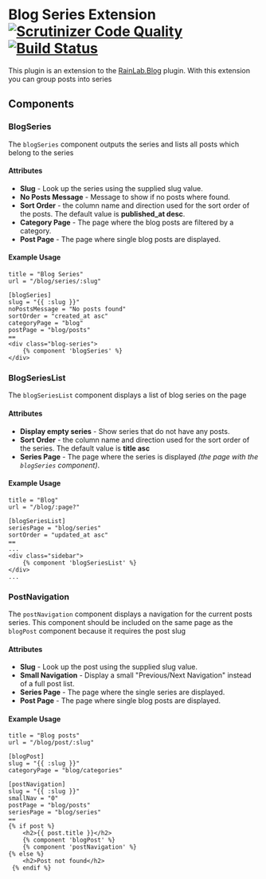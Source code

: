 # Blog Series Extension [![Scrutinizer Code Quality](https://scrutinizer-ci.com/g/PascalKleindienst/october-blogseries-extension/badges/quality-score.png?b=master)](https://scrutinizer-ci.com/g/PascalKleindienst/october-blogseries-extension/?branch=master) [![Build Status](https://scrutinizer-ci.com/g/PascalKleindienst/october-blogseries-extension/badges/build.png?b=master)](https://scrutinizer-ci.com/g/PascalKleindienst/october-blogseries-extension/build-status/master)
This plugin is an extension to the [RainLab.Blog](https://github.com/rainlab/blog-plugin) plugin. With this extension you can group posts into series

## Components
### BlogSeries
The `blogSeries` component outputs the series and lists all posts which belong to the series

#### Attributes
- **Slug** - Look up the series using the supplied slug value.
- **No Posts Message** - Message to show if no posts where found.
- **Sort Order** - the column name and direction used for the sort order of the posts. The default value is **published_at desc**.
- **Category Page** - The page where the blog posts are filtered by a category.
- **Post Page** - The page where single blog posts are displayed.

#### Example Usage
```
title = "Blog Series"
url = "/blog/series/:slug"

[blogSeries]
slug = "{{ :slug }}"
noPostsMessage = "No posts found"
sortOrder = "created_at asc"
categoryPage = "blog"
postPage = "blog/posts"
==
<div class="blog-series">
    {% component 'blogSeries' %}
</div>
```

### BlogSeriesList
The `blogSeriesList` component displays a list of blog series on the page

#### Attributes
- **Display empty series** - Show series that do not have any posts.
- **Sort Order** - the column name and direction used for the sort order of the series. The default value is **title asc**
- **Series Page** - The page where the series is displayed *(the page with the `blogSeries` component)*.

#### Example Usage
```
title = "Blog"
url = "/blog/:page?"

[blogSeriesList]
seriesPage = "blog/series"
sortOrder = "updated_at asc"
==
...
<div class="sidebar">
    {% component 'blogSeriesList' %}
</div>
...
```

### PostNavigation
The `postNavigation` component displays a navigation for the current posts series. This component should be included on the same page
as the `blogPost` component because it requires the post slug

#### Attributes
- **Slug** - Look up the post using the supplied slug value.
- **Small Navigation** - Display a small "Previous/Next Navigation" instead of a full post list.
- **Series Page** - The page where the single series are displayed.
- **Post Page** - The page where single blog posts are displayed.

#### Example Usage
```
title = "Blog posts"
url = "/blog/post/:slug"

[blogPost]
slug = "{{ :slug }}"
categoryPage = "blog/categories"

[postNavigation]
slug = "{{ :slug }}"
smallNav = "0"
postPage = "blog/posts"
seriesPage = "blog/series"
==
{% if post %}
    <h2>{{ post.title }}</h2>
    {% component 'blogPost' %}
    {% component 'postNavigation' %}
{% else %}
    <h2>Post not found</h2>
 {% endif %}
```